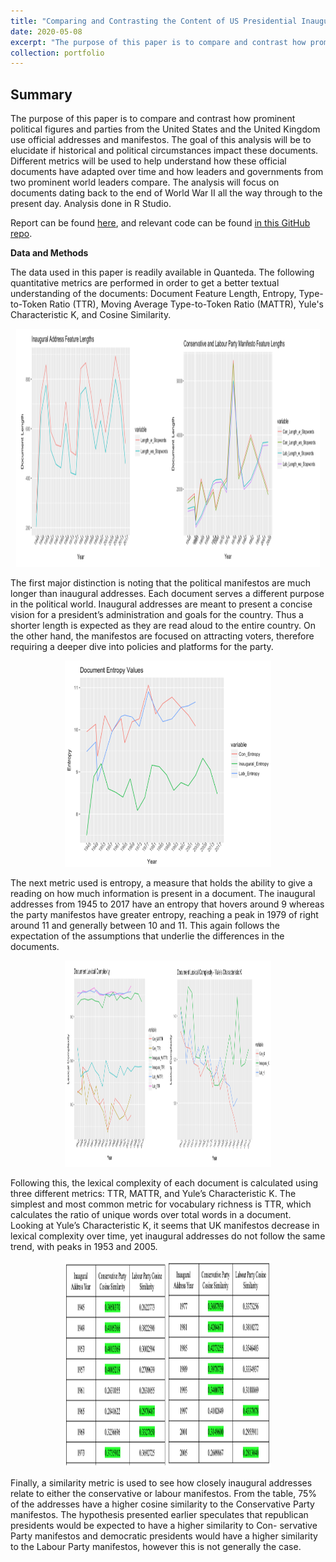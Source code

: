 ```yaml
---
title: "Comparing and Contrasting the Content of US Presidential Inaugural Addresses and UK Political Party Manifestos from World War II to Present Day"
date: 2020-05-08
excerpt: "The purpose of this paper is to compare and contrast how prominent political figures and parties from the United States and the United Kingdom use official addresses and manifestos.<br/><img src='/images/TADEntropy.png' style='width:395px;height:254px;'>"
collection: portfolio
---
```


## Summary

The purpose of this paper is to compare and contrast how prominent political figures and parties from the United States and the United Kingdom use official addresses and manifestos. The goal of this analysis will be to elucidate if historical and political circumstances impact these documents. Different metrics will be used to help understand how these official documents have adapted over time and how leaders and governments from two prominent world leaders compare. The analysis will focus on documents dating back to the end of World War II all the way through to the present day. Analysis done in R Studio.

Report can be found [here](https://github.com/zivschwartz/Inaugural_Address_vs_Manifestos/blob/master/TAD_Project.pdf), and relevant code can be found [in this GitHub repo](https://github.com/zivschwartz/Inaugural_Address_vs_Manifestos/blob/master/Project.Rmd).

**Data and Methods** 

The data used in this paper is readily available in Quanteda. The following quantitative metrics are performed in order to get a better textual understanding of the documents: Document Feature Length, Entropy, Type-to-Token Ratio (TTR), Moving Average Type-to-Token Ratio (MATTR), Yule's Characteristic K, and Cosine Similarity.

<p align="center">
  <img width="485.5" height="381" src="/images/TADLength.png">
</p>

The first major distinction is noting that the political manifestos are much longer than inaugural addresses. Each document serves a different purpose in the political world. Inaugural addresses are meant to present a concise vision for a president’s administration and goals for the country. Thus a shorter length is expected as they are read aloud to the entire country. On the other hand, the manifestos are focused on attracting voters, therefore requiring a deeper dive into policies and platforms for the party. 
 
 <p align="center">
  <img width="330" height="330" src="/images/TADEntropy.png">
</p>

The next metric used is entropy, a measure that holds the ability to give a reading on how much information is present in a document. The inaugural addresses from 1945 to 2017 have an entropy that hovers around 9 whereas the party manifestos have greater entropy, reaching a peak in 1979 of right around 11 and generally between 10 and 11. This again follows the expectation of the assumptions that underlie the differences in the documents.

 <p align="center">
  <img width="330" height="330" src="/images/TADLexComp.png">
</p>

Following this, the lexical complexity of each document is calculated using three different metrics: TTR, MATTR, and Yule’s Characteristic K. The simplest and most common metric for vocabulary richness is TTR, which calculates the ratio of unique words over total words in a document. Looking at Yule’s Characteristic K, it seems that UK manifestos decrease in lexical complexity over time, yet inaugural addresses do not follow the same trend, with peaks in 1953 and 2005.

 <p align="center">
  <img width="330" height="330" src="/images/TADSimilarity.png">
</p>

Finally, a similarity metric is used to see how closely inaugural addresses relate to either the conservative or labour manifestos. From the table, 75% of the addresses have a higher cosine similarity to the Conservative Party manifestos. The hypothesis presented earlier speculates that republican presidents would be expected to have a higher similarity to Con- servative Party manifestos and democratic presidents would have a higher similarity to the Labour Party manifestos, however this is not generally the case. 



